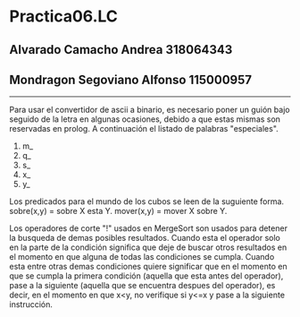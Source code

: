 # Practica06.LC
## Alvarado Camacho Andrea			318064343
## Mondragon Segoviano Alfonso		115000957

- - - -

Para usar el convertidor de ascii a binario, es necesario poner un guión bajo seguido de la letra en algunas ocasiones, debido a que estas mismas son reservadas en prolog. A continuación el listado de palabras "especiales".
1. m_
2. q_
3. s_
4. x_
5. y_

Los predicados para el mundo de los cubos se leen de la suguiente forma.
sobre(x,y) = sobre X esta Y.
mover(x,y) = mover X sobre Y.

Los operadores de corte "!" usados en MergeSort son usados para detener la busqueda de demas posibles resultados. Cuando esta el operador solo en la parte de la condición significa que deje de buscar otros resultados en el momento en que alguna de todas las condiciones se cumpla. Cuando esta entre otras demas condiciones quiere significar que en el momento en que se cumpla la primera condición (aquella que esta antes del operador), pase a la siguiente (aquella que se encuentra despues del operador), es decir, en el momento en que x<y, no verifique si y<=x y pase a la siguiente instrucción.